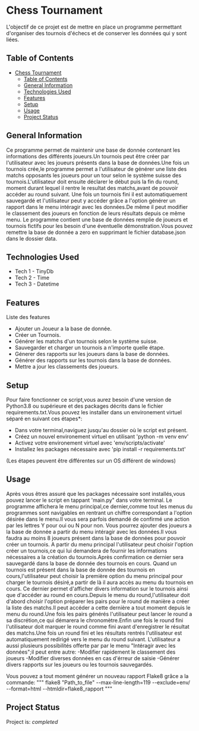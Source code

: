 # Chess Tournament

 L'objectif de ce projet est de mettre en place un programme permettant d'organiser des tournois d'échecs et de conserver les données qui y sont liées.



## Table of Contents
- [Chess Tournament](#chess-tournament)
  - [Table of Contents](#table-of-contents)
  - [General Information](#general-information)
  - [Technologies Used](#technologies-used)
  - [Features](#features)
  - [Setup](#setup)
  - [Usage](#usage)
  - [Project Status](#project-status)

## General Information

 Ce programme permet de maintenir une base de donnée contenant les informations des différents joueurs.Un tournois peut être créer par l'utilisateur avec les joueurs présents dans la base de données.Une fois un tournois crée,le programme permet a l'utilisateur de générer une liste des matchs opposants les joueurs pour un tour selon le système suisse des tournois.L'utilisateur doit ensuite déclarer le début puis la fin du round, moment durant lequel il rentre le resultat des matchs,avant de pouvoir accéder au round suivant.
 Une fois un tournois fini il est automatiquement sauvegardé et l'utilisateur peut y accéder grâce a l'option générer un rapport dans le menu intéragir
 avec les données.De même il peut modifier le classement des joueurs en fonction de leurs résultats depuis ce même menu.
 Le programme contient une base de données remplie de joueurs et tournois fictifs pour les besoin d'une éventuelle démonstration.Vous pouvez remettre la base de donnée a zero en supprimant le fichier database.json dans le dossier data.

## Technologies Used
 - Tech 1 - TinyDb
 - Tech 2 - Time
 - Tech 3 - Datetime

## Features
 Liste des features
 - Ajouter un Joueur a la base de donnée.
 - Créer un Tournois.
 - Générer les matchs d'un tournois selon le système suisse.
 - Sauvegarder et charger un tournois a n'importe quelle étape.
 - Génerer des rapports sur les joueurs dans la base de données.
 - Générer des rapports sur les tournois dans la base de données.
 - Mettre a jour les classements des joueurs.

## Setup
 Pour faire fonctionner ce script,vous aurez besoin d'une version de Python3.8 ou supérieure et des packages décrits dans le fichier requirements.txt.Vous pouvez les installer dans un environement virtuel séparé en suivant ces étapes*:
 - Dans votre terminal,naviguez jusqu'au dossier où le script est présent.
 - Créez un nouvel environement virtuel en utilisant 'python -m venv env'
 - Activez votre environement virtuel avec 'env/scripts/activate'
 - Installez les packages nécessaire avec 'pip install -r requirements.txt'

 (Les étapes peuvent être différentes sur un OS différent de windows)

## Usage

 Après vous êtres assuré que les packages nécessaire sont installés,vous pouvez lancer le script en tappant 'main.py" dans votre terminal.
 Le programme affichera le menu principal,ce dernier,comme tout les menus du programmes sont navigables en rentrant un chiffre correspondant a l'option désirée dans le menu.Il vous sera parfois demandé de confirmé une action par les lettres Y pour oui ou N pour non.
 Vous pourrez ajouter des joueurs a la base de donnée a partir du menu intéragir avec les données.Il vous faudra au moins 8 joueurs présent dans la base de données pour pouvoir créer un tournois.
 A partir du menu principal l'utilisateur peut choisir l'option créer un tournois,ce qui lui demandera de fournir les informations nécessaires a la création du tournois.Après confirmation ce dernier sera sauvegardé dans la base de donnée des tournois en cours.
 Quand un tournois est présent dans la base de donnée des tournois en cours,l'utilisateur peut choisir la première option du menu principal pour charger le tournois désiré,a partir de là il aura accès au menu du tournois en cours.
 Ce dernier permet d'afficher divers information sur le tournois ainsi que d'accéder au round en cours.Depuis le menu du round,l'utilisateur doit d'abord choisir l'option préparer les pairs pour le round de manière a créer la liste des matchs.Il peut accéder a cette dernière a tout moment depuis le menu du round.Une fois les pairs générés l'utilisateur peut lancer le round a sa discrétion,ce qui démarera le chronomètre.Enfin une fois le round fini l'utilisateur doit marquer le round comme fini avant d'enregistrer le résultat des matchs.Une fois un round fini et les résultats rentrés l'utilisateur est automatiquement redirigé vers le menu du round suivant.
 L'utilisateur a aussi plusieurs possibilités offerte par par le menu "Intéragir avec les données";il peut entre autre:
 -Modifier rapidement le classement des joueurs
 -Modifier diverses données en cas d'érreur de saisie
 -Générer divers rapports sur les joueurs ou les tournois sauvegardés.

 Vous pouvez a tout moment générer un nouveau rapport Flake8 grâce a la commande:
 """ flake8 "Path_to_file" --max-line-length=119 --exclude=env/ --format=html --htmldir=flake8_rapport """


## Project Status

 Project is: _completed_